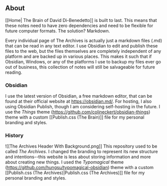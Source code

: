 ## About
[[Home| The Brain of David Di-Benedetto]] is built to last. This means that these notes need to have zero dependencies and need to be flexible for future computer formats. The solution? Markdown.

Every individual page of The Archives is actually just a markdown files (.md) that can be read in any text editor. I use Obsidian to edit and publish these files to the web, but the files themselves are completely independent of any platform and are backed up in various places. This makes it such that if Obsidian, Windows, or any of the platforms I use to backup my files ever go out of business, this collection of notes will still be salvageable for future reading.

### Obsidian
I use the latest version of Obsidian, a free markdown editor, that can be found at their official website at https://obsidian.md/. For hosting, I also using Obsidian Publish, though I am considering self-hosting in the future. I use the *Things* theme (https://github.com/colineckert/obsidian-things) theme with a custom [[Publish.css (The Brain)]] file for my personal branding and styles.

### History
![[The Archives Header With Background.png]]
This repository used to be called *The Archives*. I changed the branding to represent its new structure and intentions--this website is less about storing information and more about creating new things. I used the *Typomagical* theme (https://github.com/hungsu/typomagical-obsidian) theme with a custom [[Publish.css (The Archives)|Publish.css (The Archives)]] file for my personal branding and styles.

